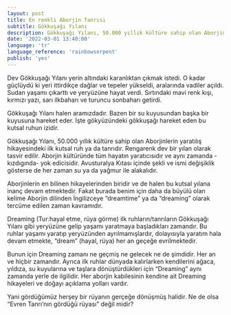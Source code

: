 ```yaml
---
layout: post
title: En renkli Aborjin Tanrısı
subtitle: Gökkuşağı Yılanı
description: Gökkuşağı Yılanı, 50.000 yıllık kültüre sahip olan Aborjinlerin yaratılış hikayesindeki ilk kutsal ruh ya da tanrıdır.
date: '2022-03-01 13:40:00'
language: 'tr'
language_reference: 'rainbowserpent'
publish: 'yes'
---
```

Dev Gökkuşağı Yılanı yerin altındaki karanlıktan çıkmak istedi. O kadar güçlüydü ki yeri ittirdikçe dağlar ve tepeler yükseldi, aralarında vadiler açıldı. Sudan yaşamı çıkarttı ve yeryüzüne hayat verdi. Sırtındaki mavi renk kışı, kırmızı yazı, sarı ilkbaharı ve turuncu sonbaharı getirdi.

Gökkuşağı Yılanı halen aramızdadır. Bazen bir su kuyusundan başka bir kuyusuna hareket eder. İşte gökyüzündeki gökkuşağı hareket eden bu kutsal ruhun izidir.

Gökkuşağı Yılanı, 50.000 yıllık kültüre sahip olan Aborjinlerin yaratılış hikayesindeki ilk kutsal ruh ya da tanrıdır. Rengarenk dev bir yılan olarak tasvir edilir. Aborjin kültüründe tüm hayatın yaratıcısıdır ve aynı zamanda -kızdıgında- yok edicisidir. Avusturalya Kıtası içinde şekli ve ismi değişiklik gösterse de her zaman su ya da yağmur ile alakalıdır.

Aborjinlerin en bilinen hikayelerinden biridir ve de halen bu kutsal yılana inanç devam etmektedir. Fakat burada benim için daha da büyülü olan kelime Aborjin dilinden İngilizceye “dreamtime” ya da “dreaming” olarak tercüme edilen zaman kavramıdır.  

Dreaming (Tur:hayal etme, rüya görme) ilk ruhların/tanrıların Gökkuşağı Yılanı gibi yeryüzüne gelip yaşamı yaratmaya başladıkları zamandır. Bu ruhlar yaşamı yaratıp yeryüzünden ayrılmamışlardır, dolayısıyla yaratım hala devam etmekte, “dream” (hayal, rüya) her an geçeğe evrilmektedir.

Bunun için Dreaming zamanı ne geçmiş ne gelecek ne de şimdidir. Her an ve hiçbir zamandır. Ayrıca ilk ruhlar dünyada kalırlarken kendilerini ağaca, yıldıza, su kuyularına ve taşlara dönüştürdükleri için “Dreaming” aynı zamanda yerle de ilgilidir. Her aborjin kabilesinin kendine ait Dreaming hikayeleri ve doğayı açıklama yolları vardır.

Yani gördüğümüz herşey bir rüyanın gerçeğe dönüşmüş halidir. Ne de olsa “Evren Tanrı’nın gördüğü rüyası” değil midir?
